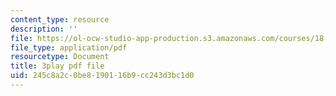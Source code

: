 ```yaml
---
content_type: resource
description: ''
file: https://ol-ocw-studio-app-production.s3.amazonaws.com/courses/18-217-graph-theory-and-additive-combinatorics-fall-2019/245c8a2c0be8190116b9cc243d3bc1d0_RwikpgvkN_o.pdf
file_type: application/pdf
resourcetype: Document
title: 3play pdf file
uid: 245c8a2c-0be8-1901-16b9-cc243d3bc1d0
---
```

